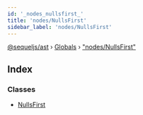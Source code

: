 ```yaml
---
id: '_nodes_nullsfirst_'
title: 'nodes/NullsFirst'
sidebar_label: 'nodes/NullsFirst'
---
```


[@sequeljs/ast](../index.md) › [Globals](../globals.md) ›
["nodes/NullsFirst"](_nodes_nullsfirst_.md)

## Index

### Classes

- [NullsFirst](../classes/_nodes_nullsfirst_.nullsfirst.md)
